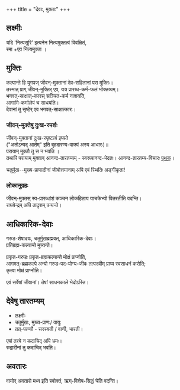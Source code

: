 +++
title = "देवाः, मुक्ताः"
+++
## लक्ष्मीः
यदि 'नित्यसूरि' इत्यनेन नित्यमुक्तत्वं विवक्षितं,  
रमा +एव नित्यमुक्ता ।  

## मुक्तिः
कल्पान्ते हि युगपज् जीवन्-मुक्तानां देव-सहितानां परा मुक्तिः।  
तस्मात् प्राग् जीवन्-मुक्तिर् एव, यत्र प्रारब्ध-कर्म-फलं भोक्तव्यम्।  
भगवत्-साक्षात्-कारस् सञ्चित-कर्म नाशयति,  
आगामि-कर्मालेपं च साधयति।  
देवानां तु सृष्टेर् एव भगवत्-साक्षात्कारः। 

### जीवन्-मुक्तेषु दुःख-स्पर्शः
जीवन्-मुक्तानां दुःख-स्पृष्टत्वं इष्यते  
("अतोऽन्यद् आर्तम्" इति बृहदारण्य-वाक्यं अस्य आधारः)॥  
परायाम् मुक्तौ तु स न भवति ।  
तथापि परायाम् मुक्ताव् आनन्द-तारतम्यम् - स्वरूपानन्द-भेदतः। आनन्द-तारतम्य-विचारः [पृथक्](../Ananda-tAratamyam)। 

चतुर्मुख--मुख्य-प्राणादीनां जीवोत्तमानाम् अपि एवं स्थितिः अङ्गीकृता!  

### लोकानुग्रहः
जीवन्-मुक्तस् स्व-प्रारब्धांशं कञ्चन लोकहिताय याचकेभ्यो वितरतीति वदन्ति।  
राघवेन्द्रम् अपि तादृशम् पन्यन्ते। 

## आधिकारिक-देवाः
गरुड-शेषादयः, चतुर्मुखब्रह्मवत्, आधिकारिक-देवाः।  
प्रतिब्रह्म-कल्पान्ते मुच्यन्ते।  

प्रकृत-गरुडः प्रकृत-ब्रह्मकल्पान्ते मोक्षं प्राप्नोति,  
आगमत्-ब्रह्मकल्पे अन्यो गरुड-पद-योग्य-जीवः तत्पदवीम् प्राप्य स्वसाधनं करोति;  
कृत्वा मोक्षं प्राप्नोति।  

एवं सर्वेषां जीवानां।
तेषां साधनकाले भेदोऽस्ति।

## देवेषु तारतम्यम्
- लक्ष्मीः
- चतुर्मुखः, मुख्य-प्राणः/ वायुः
- तत्-पत्न्यौ - सरस्वती‌ ‌/ वाणी, भारती। 

एषां तत्त्वे न कदाचिद् अपि भ्रमः।  
रुद्रादीनां तु कदाचिद् भवति। 


## अवतारः
वायोर् अवतारो मध्व इति स्वोक्तं, ऋग्-विशेष-सिद्धं चेति वदन्ति। 
